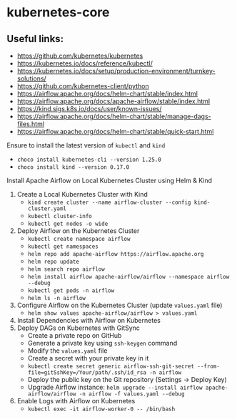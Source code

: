 # kubernetes-core

## Useful links:
- https://github.com/kubernetes/kubernetes
- https://kubernetes.io/docs/reference/kubectl/
- https://kubernetes.io/docs/setup/production-environment/turnkey-solutions/
- https://github.com/kubernetes-client/python
- https://airflow.apache.org/docs/helm-chart/stable/index.html
- https://airflow.apache.org/docs/apache-airflow/stable/index.html
- https://kind.sigs.k8s.io/docs/user/known-issues/
- https://airflow.apache.org/docs/helm-chart/stable/manage-dags-files.html
- https://airflow.apache.org/docs/helm-chart/stable/quick-start.html

Ensure to install the latest version of `kubectl` and `kind`
- ``choco install kubernetes-cli --version 1.25.0``
- ``choco install kind --version 0.17.0``

Install Apache Airflow on Local Kubernetes Cluster using Helm & Kind
1. Create a Local Kubernetes Cluster with Kind
   - `kind create cluster --name airflow-cluster --config kind-cluster.yaml`
   - `kubectl cluster-info`
   - `kubectl get nodes -o wide`
2. Deploy Airflow on the Kubernetes Cluster
   - `kubectl create namespace airflow`
   - `kubectl get namespaces`
   - `helm repo add apache-airflow https://airflow.apache.org`
   - `helm repo update`
   - `helm search repo airflow`
   - `helm install airflow apache-airflow/airflow --namespace airflow --debug`
   - `kubectl get pods -n airflow`
   - `helm ls -n airflow`
3. Configure Airflow on the Kubernetes Cluster (update `values.yaml` file)
   - `helm show values apache-airflow/airflow > values.yaml`
4. Install Dependencies with Airflow on Kubernetes
5. Deploy DAGs on Kubernetes with GitSync
   - Create a private repo on GitHub
   - Generate a private key using `ssh-keygen` command
   - Modify the `values.yaml` file
   - Create a secret with your private key in it
   - `kubectl create secret generic airflow-ssh-git-secret --from-file=gitSshKey=/Your/path/.ssh/id_rsa -n airflow`
   - Deploy the public key on the Git repository (Settings -> Deploy Key)
   - Upgrade Airflow instance: `helm upgrade --install airflow apache-airflow/airflow -n airflow -f values.yaml --debug`
6. Enable Logs with Airflow on Kubernetes 
   - `kubectl exec -it airflow-worker-0 -- /bin/bash`